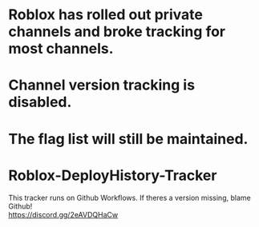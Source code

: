 # Roblox has rolled out private channels and broke tracking for most channels.
# Channel version tracking is disabled.
# The flag list will still be maintained.

# Roblox-DeployHistory-Tracker

This tracker runs on Github Workflows. If theres a version missing, blame Github!  
https://discord.gg/2eAVDQHaCw
